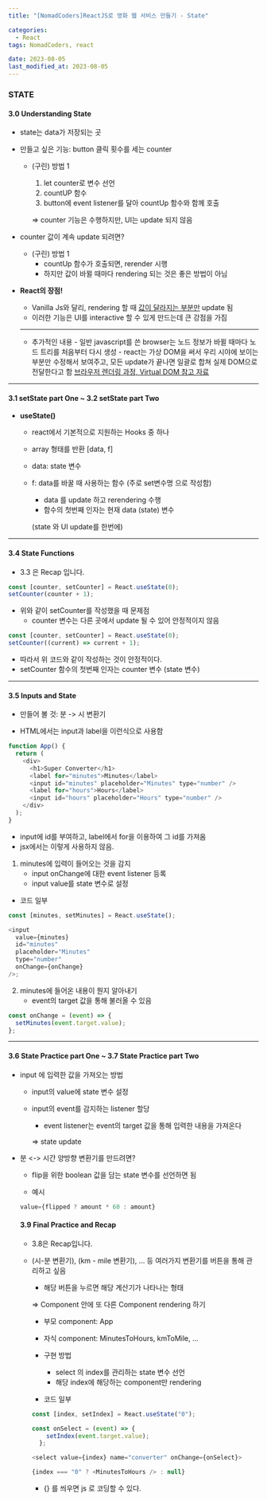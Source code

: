 ```yaml
---
title: "[NomadCoders]ReactJS로 영화 웹 서비스 만들기 - State"

categories:
  - React
tags: NomadCoders, react

date: 2023-08-05
last_modified_at: 2023-08-05
---
```


### STATE

#### 3.0 Understanding State

- state는 data가 저장되는 곳

- 만들고 싶은 기능: button 클릭 횟수를 세는 counter

  - (구린) 방법 1

    1. let counter로 변수 선언
    2. countUP 함수
    3. button에 event listener를 달아 countUp 함수와 함께 호출

    => counter 기능은 수행하지만, UI는 update 되지 않음

- counter 값이 계속 update 되려면?

  - (구린) 방법 1
    - countUp 함수가 호출되면, rerender 시행
    - 하지만 값이 바뀔 때마다 rendering 되는 것은 좋은 방법이 아님

- **React의 장점!**
  - Vanilla Js와 달리, rendering 할 때 <u>값이 달라지는 부분만</u> update 됨
  - 이러한 기능은 UI를 interactive 할 수 있게 만드는데 큰 강점을 가짐
  ***
  - 추가적인 내용 - 일반 javascript를 쓴 browser는 노드 정보가 바뀔 때마다 노드 트리를 처음부터 다시 생성 - react는 가상 DOM을 써서 우리 시야에 보이는 부분만 수정해서 보여주고, 모든 update가 끝나면 일괄로 합쳐 실제 DOM으로 전달한다고 함
    [브라우저 렌더링 과정, Virtual DOM 참고 자료](https://it-eldorado.tistory.com/87)

---

#### 3.1 setState part One ~ 3.2 setState part Two

- **useState()**

  - react에서 기본적으로 지원하는 Hooks 중 하나
  - array 형태를 반환 [data, f]
  - data: state 변수
  - f: data를 바꿀 때 사용하는 함수 (주로 set변수명 으로 작성함)

    - data 를 update 하고 rerendering 수행
    - 함수의 첫번째 인자는 현재 data (state) 변수

    (state 와 UI update를 한번에)

---

#### 3.4 State Functions

- 3.3 은 Recap 입니다.

```javascript
const [counter, setCounter] = React.useState(0);
setCounter(counter + 1);
```

- 위와 같이 setCounter를 작성했을 때 문제점
  - counter 변수는 다른 곳에서 update 될 수 있어 안정적이지 않음

```javascript
const [counter, setCounter] = React.useState(0);
setCounter((current) => current + 1);
```

- 따라서 위 코드와 같이 작성하는 것이 안정적이다.
- setCounter 함수의 첫번째 인자는 counter 변수 (state 변수)

---

#### 3.5 Inputs and State

- 만들어 볼 것: 분 -> 시 변환기

- HTML에서는 input과 label을 이런식으로 사용함

```javascript
function App() {
  return (
    <div>
      <h1>Super Converter</h1>
      <label for="minutes">Minutes</label>
      <input id="minutes" placeholder="Minutes" type="number" />
      <label for="hours">Hours</label>
      <input id="hours" placeholder="Hours" type="number" />
    </div>
  );
}
```

- input에 id를 부여하고, label에서 for을 이용하여 그 id를 가져옴
- jsx에서는 이렇게 사용하지 않음.

1. minutes에 입력이 들어오는 것을 감지
   - input onChange에 대한 event listener 등록
   - input value를 state 변수로 설정

- 코드 일부

```javascript
const [minutes, setMinutes] = React.useState();

<input
  value={minutes}
  id="minutes"
  placeholder="Minutes"
  type="number"
  onChange={onChange}
/>;
```

2. minutes에 들어온 내용이 뭔지 알아내기
   - event의 target 값을 통해 불러올 수 있음

```javascript
const onChange = (event) => {
  setMinutes(event.target.value);
};
```

---

#### 3.6 State Practice part One ~ 3.7 State Practice part Two

- input 에 입력한 값을 가져오는 방법

  - input의 value에 state 변수 설정
  - input의 event를 감지하는 listener 할당

    - event listener는 event의 target 값을 통해 입력한 내용을 가져온다

    => state update

- 분 <-> 시간 양방향 변환기를 만드려면?

  - flip을 위한 boolean 값을 담는 state 변수를 선언하면 됨

  - 예시

  ```javascript
  value={flipped ? amount * 60 : amount}
  ```

  #### 3.9 Final Practice and Recap

  - 3.8은 Recap입니다.

  - (시-분 변환기), (km - mile 변환기), ... 등 여러가지 변환기를 버튼을 통해 관리하고 싶음

    - 해당 버튼을 누르면 해당 계산기가 나타나는 형태

    => Component 안에 또 다른 Component rendering 하기

    - 부모 component: App
    - 자식 component: MinutesToHours, kmToMile, ...

    - 구현 방법
      - select 의 index를 관리하는 state 변수 선언
      - 해당 index에 해당하는 component만 rendering
    - 코드 일부

    ```javascript
    const [index, setIndex] = React.useState("0");

    const onSelect = (event) => {
        setIndex(event.target.value);
      };

    <select value={index} name="converter" onChange={onSelect}>

    {index === "0" ? <MinutesToHours /> : null}

    ```

    - {} 를 씌우면 js 로 코딩할 수 있다.
